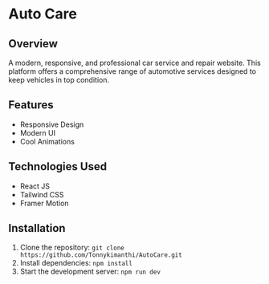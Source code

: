 # **Auto Care**

## Overview

A modern, responsive, and professional car service and repair website. This platform offers a comprehensive range of automotive services designed to keep vehicles in top condition.

## Features

- Responsive Design
- Modern UI
- Cool Animations

## Technologies Used

- React JS
- Tailwind CSS
- Framer Motion

## Installation

1. Clone the repository:
   `git clone https://github.com/Tonnykimanthi/AutoCare.git`
2. Install dependencies:
   `npm install`
3. Start the development server:
   `npm run dev`
